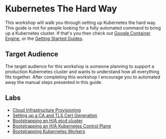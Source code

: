 # Kubernetes The Hard Way

This workshop will walk you through setting up Kubernetes the hard way. This guide is not for people looking for a fully automated command to bring up a Kubernetes cluster. If that's you then check out [Google Container Engine](https://cloud.google.com/container-engine), or the [Getting Started Guides](http://kubernetes.io/docs/getting-started-guides/).

## Target Audience

The target audience for this workshop is someone planning to support a production Kubernetes cluster and wants to understand how all everything fits together. After completing this workshop I encourage you to automated away the manual steps presented in this guide.

## Labs

* [Cloud Infrastructure Provisioning](docs/infrastructure.md)
* [Setting up a CA and TLS Cert Generation](docs/certificate-authority.md)
* [Bootstrapping an H/A etcd cluster](docs/etcd.md)
* [Bootstrapping an H/A Kubernetes Control Plane](docs/kubernetes-controller.md)
* [Bootstrapping Kubernetes Workers](docs/kubernetes-workers.md)
